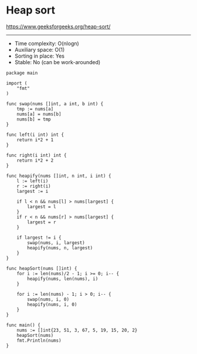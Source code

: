 <!--
{
  "type": "learn",
  "tags": ["algorithm"]
}
-->
# Heap sort
https://www.geeksforgeeks.org/heap-sort/

---

- Time complexity: O(nlogn)
- Auxiliary space: O(1)
- Sorting in place: Yes
- Stable: No (can be work-arounded)

```
package main

import (
	"fmt"
)

func swap(nums []int, a int, b int) {
	tmp := nums[a]
	nums[a] = nums[b]
	nums[b] = tmp
}

func left(i int) int {
	return i*2 + 1
}

func right(i int) int {
	return i*2 + 2
}

func heapify(nums []int, n int, i int) {
	l := left(i)
	r := right(i)
	largest := i

	if l < n && nums[l] > nums[largest] {
		largest = l
	}
	if r < n && nums[r] > nums[largest] {
		largest = r
	}

	if largest != i {
		swap(nums, i, largest)
		heapify(nums, n, largest)
	}
}

func heapSort(nums []int) {
	for i := len(nums)/2 - 1; i >= 0; i-- {
		heapify(nums, len(nums), i)
	}

	for i := len(nums) - 1; i > 0; i-- {
		swap(nums, i, 0)
		heapify(nums, i, 0)
	}
}

func main() {
	nums := []int{23, 51, 3, 67, 5, 19, 15, 20, 2}
	heapSort(nums)
	fmt.Println(nums)
}
```
